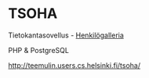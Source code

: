 TSOHA
=====

Tietokantasovellus - [Henkilögalleria][1]

[1]: <http://advancedkittenry.github.io/suunnittelu_ja_tyoymparisto/aiheet/Henkilogalleria.html>

PHP & PostgreSQL

http://teemulin.users.cs.helsinki.fi/tsoha/

